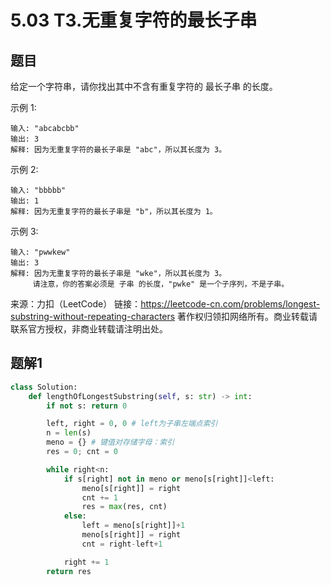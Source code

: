 # 5.03 T3.无重复字符的最长子串

## 题目
给定一个字符串，请你找出其中不含有重复字符的 最长子串 的长度。

示例 1:
```
输入: "abcabcbb"
输出: 3 
解释: 因为无重复字符的最长子串是 "abc"，所以其长度为 3。
```
示例 2:
```
输入: "bbbbb"
输出: 1
解释: 因为无重复字符的最长子串是 "b"，所以其长度为 1。
```
示例 3:
```
输入: "pwwkew"
输出: 3
解释: 因为无重复字符的最长子串是 "wke"，所以其长度为 3。
     请注意，你的答案必须是 子串 的长度，"pwke" 是一个子序列，不是子串。
```

来源：力扣（LeetCode）
链接：https://leetcode-cn.com/problems/longest-substring-without-repeating-characters
著作权归领扣网络所有。商业转载请联系官方授权，非商业转载请注明出处。

## 题解1

```python
class Solution:
    def lengthOfLongestSubstring(self, s: str) -> int:
        if not s: return 0

        left, right = 0, 0 # left为子串左端点索引
        n = len(s)
        meno = {} # 键值对存储字母：索引
        res = 0; cnt = 0

        while right<n:
            if s[right] not in meno or meno[s[right]]<left:
                meno[s[right]] = right
                cnt += 1
                res = max(res, cnt)
            else:
                left = meno[s[right]]+1
                meno[s[right]] = right
                cnt = right-left+1

            right += 1
        return res
```

